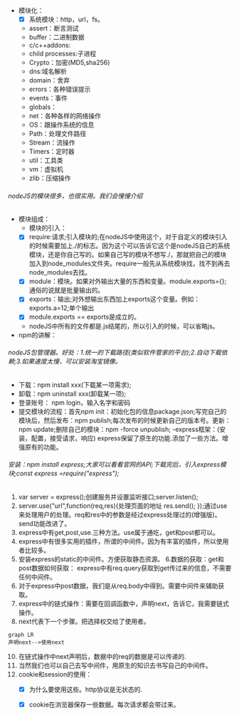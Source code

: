 - 模块化：
  - [x] 系统模块：http，url，fs。
  - assert：断言测试
  - buffer：二进制数据
  - c/c++addons:
  - child processes:子进程
  - Crypto：加密(MD5,sha256)
  - dns:域名解析
  - domain：舍弃
  - errors：各种错误提示
  - events：事件
  - globals：
  - net：各种各样的网络操作
  - OS：跟操作系统的信息
  - Path：处理文件路径
  - Stream：流操作
  - Timers：定时器
  - util：工具类
  - vm：虚拟机
  - zlib：压缩操作
######   nodeJS的模块很多，也很实用。我们会慢慢介绍
- 模块组成：
   - 模块的引入：
    - [x] require:请求;引入模块的;在nodeJS中使用这个，对于自定义的模块引入的时候需要加上./的标志。因为这个可以告诉它这个是nodeJS自己的系统模块，还是你自己写的。如果自己写的模块不想写./，那就把自己的模块加入到node_modules文件夹。require一般先从系统模块找，找不到再去node_modules去找。
    - [x] module：模块。如果对外输出大量的东西和变量。module.exports={};通俗的说就是批量输出的。
    - [x] exports：输出;对外想输出东西加上exports这个变量。例如：exports.a=12;单个输出
    - [x]  module.exports ==  exports是成立的。
   - nodeJS中所有的文件都是.js结尾的，所以引入的时候，可以省略js。
- npm的讲解：
###### nodeJS包管理器。好处：1.统一的下载路径(类似软件管家的平台);2.自动下载依赖;3.如果速度太慢，可以安装淘宝镜像。
- 下载：npm install xxx(下载某一项需求);
- 卸载：npm uninstall xxx(卸载某一项);
- 登录账号： npm login，输入名字和密码
- 提交模块的流程：首先npm init：初始化包的信息package.json;写完自己的模块后，然后发布：npm publish;每次发布的时候更新自己的版本号。更新：npm update;删除自己的模块：npm -force unpublish;
-express框架：(安装，配置，接受请求，响应) express保留了原生的功能.添加了一些方法。增强原有的功能。
###### 安装：npm install express;大家可以看看官网的API;下载完后，引入express模块;const express =require("express");
1. var server = express();创建服务并设置监听接口;server.listen();
2. server.use("url",function(req,res){处理页面的地址
    res.send();
});通过use来处理用户的处理。req和res中的参数是经过express处理过的(增强版)。send功能改进了。
3. express中有get,post,use.三种方法。use属于通吃，get和post都可以。
4. express中有很多实用的插件，所谓的中间件。因为有丰富的插件，所以使用者比较多。
5. 安装express的static的中间件。方便获取静态资源。
6.数据的获取：get和post数据如何获取： express中有req.query获取到get传过来的信息，不需要任何中间件。
7. 对于express中post数据，我们是从req.body中得到。需要中间件来辅助获取。
8. express中的链式操作：需要在回调函数中，声明next，告诉它，我需要链式操作。
9. next代表下一个步骤。把选择权交给了使用者。

```
graph LR
声明next-->使用next
```
10. 在链式操作中next声明后，数据中的req的数据是可以传递的.
11. 当然我们也可以自己去写中间件，用原生的知识去书写自己的中间件。
12. cookie和session的使用：
    - [x] 为什么要使用这些。http协议是无状态的.
    - [x] cookie在浏览器保存一些数据。每次请求都会带过来。






